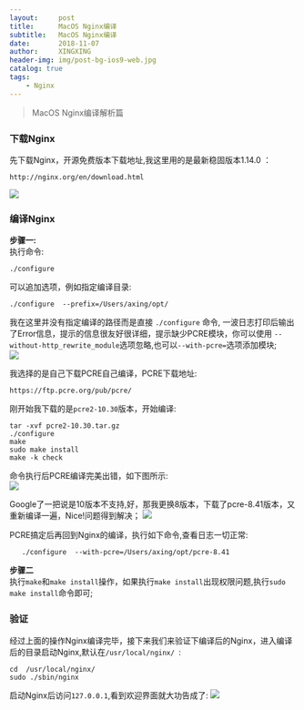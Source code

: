 ```yaml
---
layout:     post
title:      MacOS Nginx编译
subtitle:   MacOS Nginx编译
date:       2018-11-07
author:     XINGXING
header-img: img/post-bg-ios9-web.jpg
catalog: true
tags:
    - Nginx
---
```


>
>MacOS Nginx编译解析篇
> 

### 下载Nginx
先下载Nginx，开源免费版本下载地址,我这里用的是最新稳固版本1.14.0 ：

    http://nginx.org/en/download.html
    
![](https://ws2.sinaimg.cn/large/006tNbRwly1fwz9zstxayj30qy0a2t92.jpg)

### 编译Nginx 
**步骤一:**  
执行命令:

    ./configure 
可以追加选项，例如指定编译目录:  

    ./configure  --prefix=/Users/axing/opt/

我在这里并没有指定编译的路径而是直接 `./configure` 命令, 一波日志打印后输出了Error信息，提示的信息很友好很详细，提示缺少PCRE模块，你可以使用
`--without-http_rewrite_module`选项忽略,也可以`--with-pcre=`选项添加模块;  
![](https://ws3.sinaimg.cn/large/006tNbRwgy1fwyqtkdgjuj31ck0dg77b.jpg)

我选择的是自己下载PCRE自己编译，PCRE下载地址:

    https://ftp.pcre.org/pub/pcre/
    
刚开始我下载的是`pcre2-10.30`版本，开始编译:

    tar -xvf pcre2-10.30.tar.gz
    ./configure
    make
    sudo make install
    make -k check
    
命令执行后PCRE编译完美出错，如下图所示:  
![](https://ws2.sinaimg.cn/large/006tNbRwly1fwzadwsmr1j30qm0betam.jpg) 

Google了一把说是10版本不支持,好，那我更换8版本，下载了pcre-8.41版本，又重新编译一遍，Nice!问题得到解决；
![](https://ws2.sinaimg.cn/large/006tNbRwgy1fwzawadjdpj31b00rkgtj.jpg)

PCRE搞定后再回到Nginx的编译，执行如下命令,查看日志一切正常:

       ./configure  --with-pcre=/Users/axing/opt/pcre-8.41
       
**步骤二**  
执行`make`和`make install`操作，如果执行`make install`出现权限问题,执行`sudo make install`命令即可;

### 验证
经过上面的操作Nginx编译完毕，接下来我们来验证下编译后的Nginx，进入编译后的目录启动Nginx,默认在`/usr/local/nginx/ `:

    cd  /usr/local/nginx/
    sudo ./sbin/nginx

启动Nginx后访问`127.0.0.1`,看到欢迎界面就大功告成了:
![](https://ws2.sinaimg.cn/large/006tNbRwgy1fwzaszxpgbj31kw0h3q3g.jpg)






    
    

